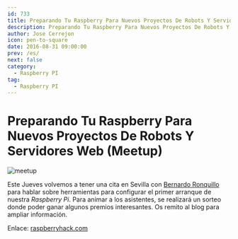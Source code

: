 ```yaml
---
id: 733
title: Preparando Tu Raspberry Para Nuevos Proyectos De Robots Y Servidores Web (Meetup)
description: Preparando Tu Raspberry Para Nuevos Proyectos De Robots Y Servidores Web (Meetup)
author: Jose Cerrejon
icon: pen-to-square
date: 2016-08-31 09:00:00
prev: /es/
next: false
category:
  - Raspberry PI
tag:
  - Raspberry PI
---
```


# Preparando Tu Raspberry Para Nuevos Proyectos De Robots Y Servidores Web (Meetup)

![meetup](/images/2016/03/meetup.png)

Este Jueves volvemos a tener una cita en Sevilla con [Bernardo Ronquillo](https://twitter.com/brjapon) para hablar sobre herramientas para configurar el primer arranque de nuestra *Raspberry Pi*. Para animar a los asistentes, se realizará un sorteo donde poder ganar algunos premios interesantes. Os remito al blog para ampliar información.

Enlace: [raspberryhack.com](http://raspberryhack.com/meetup/preparando-tu-raspberry-para-nuevos-proyectos-de-robots-y-servidores-web)